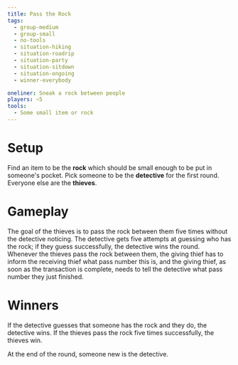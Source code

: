 ```yaml
---
title: Pass the Rock
tags:
  - group-medium
  - group-small
  - no-tools
  - situation-hiking
  - situation-roadrip
  - situation-party
  - situation-sitdown
  - situation-ongoing
  - winner-everybody

oneliner: Sneak a rock between people
players: ~5
tools:
  - Some small item or rock
---
```

# Setup

Find an item to be the **rock** which should be small enough to be put in
someone's pocket. Pick someone to be the **detective** for the first round.
Everyone else are the **thieves**.

# Gameplay

The goal of the thieves is to pass the rock between them five times without the
detective noticing. The detective gets five attempts at guessing who has the
rock; if they guess successfully, the detective wins the round. Whenever the
thieves pass the rock between them, the giving thief has to inform the receiving
thief what pass number this is, and the giving thief, as soon as the transaction
is complete, needs to tell the detective what pass number they just finished.

# Winners

If the detective guesses that someone has the rock and they do, the detective
wins. If the thieves pass the rock five times successfully, the thieves win.

At the end of the round, someone new is the detective.
